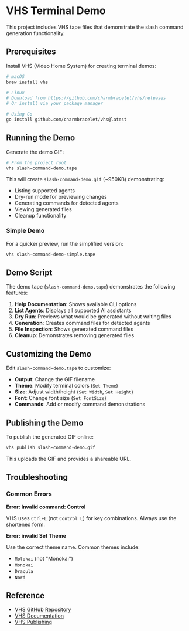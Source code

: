 # VHS Terminal Demo

This project includes VHS tape files that demonstrate the slash command generation functionality.

## Prerequisites

Install VHS (Video Home System) for creating terminal demos:

```bash
# macOS
brew install vhs

# Linux
# Download from https://github.com/charmbracelet/vhs/releases
# Or install via your package manager

# Using Go
go install github.com/charmbracelet/vhs@latest
```

## Running the Demo

Generate the demo GIF:

```bash
# From the project root
vhs slash-command-demo.tape
```

This will create `slash-command-demo.gif` (~950KB) demonstrating:
- Listing supported agents
- Dry-run mode for previewing changes
- Generating commands for detected agents
- Viewing generated files
- Cleanup functionality

### Simple Demo

For a quicker preview, run the simplified version:

```bash
vhs slash-command-demo-simple.tape
```

## Demo Script

The demo tape (`slash-command-demo.tape`) demonstrates the following features:

1. **Help Documentation**: Shows available CLI options
2. **List Agents**: Displays all supported AI assistants
3. **Dry Run**: Previews what would be generated without writing files
4. **Generation**: Creates command files for detected agents
5. **File Inspection**: Shows generated command files
6. **Cleanup**: Demonstrates removing generated files

## Customizing the Demo

Edit `slash-command-demo.tape` to customize:

- **Output**: Change the GIF filename
- **Theme**: Modify terminal colors (`Set Theme`)
- **Size**: Adjust width/height (`Set Width`, `Set Height`)
- **Font**: Change font size (`Set FontSize`)
- **Commands**: Add or modify command demonstrations

## Publishing the Demo

To publish the generated GIF online:

```bash
vhs publish slash-command-demo.gif
```

This uploads the GIF and provides a shareable URL.

## Troubleshooting

### Common Errors

**Error: Invalid command: Control**

VHS uses `Ctrl+L` (not `Control L`) for key combinations. Always use the shortened form.

**Error: invalid Set Theme**

Use the correct theme name. Common themes include:
- `Molokai` (not "Monokai")
- `Monokai`
- `Dracula`
- `Nord`

## Reference

- [VHS GitHub Repository](https://github.com/charmbracelet/vhs)
- [VHS Documentation](https://github.com/charmbracelet/vhs#readme)
- [VHS Publishing](https://charm.sh/blog/vhs-publish/)
